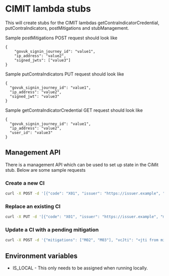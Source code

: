 # CIMIT lambda stubs
This will create stubs for the CIMIT lambdas getContraIndicatorCredential,
putContraIndicators, postMitigations and stubManagement.

Sample postMitigations POST request should look like
```
{
	"govuk_signin_journey_id": "value1",
	"ip_address": "value2",
	"signed_jwts": ["value3"]
}
```
Sample putContraIndicators PUT request should look like
```
{
  "govuk_signin_journey_id": "value1",
  "ip_address": "value2",
  "signed_jwt": "value3"
}
```
Sample getContraIndicatorCredential GET request should look like
```
{
  "govuk_signin_journey_id": "value1",
  "ip_address": "value2",
  "user_id": "value3"
}
```

## Management API

There is a management API which can be used to set up state in the CiMit stub. Below are some sample requests

### Create a new CI

```bash
curl -X POST -d '[{"code": "X01", "issuer": "https://issuer.example", "mitigations": ["M01"], "issuanceDate": "2007-12-03T10:15:30.00Z", "document": "a-document-identifier"}]' -H "x-api-key: <API gateway API key>" https://<cimit-stub-domain>/user/<userId>/cis
```

### Replace an existing CI

```bash
curl -X PUT -d '[{"code": "X01", "issuer": "https://issuer.example", "mitigations": ["M01"], "issuanceDate": "2007-12-03T10:15:30.00Z", "document": "a-document-identifier"}]' -H "x-api-key: <API gateway API key>" https://<cimit-stub-domain>/user/<userId>/cis
```

### Update a CI with a pending mitigation

```bash
curl -X POST -d '{"mitigations": ["M02", "M03"], "vcJti": "<jti from mitigating VC>"}' -H "x-api-key: <API gateway API key>" https://<cimit-stub-domain>/user/<userId>/mitigations/<CIcode>
```

## Environment variables

* IS_LOCAL - This only needs to be assigned when running locally.